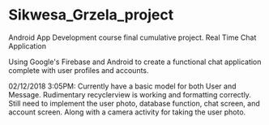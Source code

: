 # Sikwesa_Grzela_project

Android App Development course final cumulative project.  Real Time Chat Application

Using Google's Firebase and Android to create a functional chat application complete with user profiles and accounts.


02/12/2018 3:05PM:
  Currently have a basic model for both User and Message.  Rudimentary recyclerview is working and formatting correctly. 
  Still need to implement the user photo, database function, chat screen, and account screen.  Along with a camera activity
  for taking the user photo.
